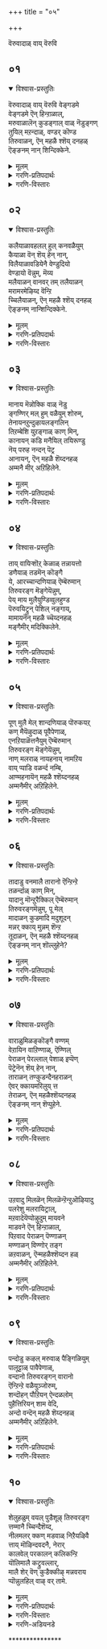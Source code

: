+++
title = "०५"

+++

वॆरुवादाळ् वाय् वॆरुवि

## ०१
<details open><summary>विश्वास-प्रस्तुतिः</summary>

वॆरुवादाळ् वाय् वॆरुवि वेङ्गडमे  
वेङ्गडमे ऎन् हिन्ऱाळाल्,  
मरुवाळालॆन् कुडङ्गाल् वाळ् नॆडुङ्गण्  
तुयिल् मऱन्दाळ्, वण्डर् कॊण्ड  
तिरुवाळन्, ऎन् महळै श्शॆय् दनहळ्  
ऎङ्ङनम् नान् शिन्दिक्केने.
</details>

<details><summary>मूलम्</summary>

वॆरुवादाळ् वाय् वॆरुवि वेङ्गडमे  
वेङ्गडमे ऎन् हिन्ऱाळाल्,  
मरुवाळालॆन् कुडङ्गाल् वाळ् नॆडुङ्गण्  
तुयिल् मऱन्दाळ्, वण्डर् कॊण्ड  
तिरुवाळन्, ऎन् महळै श्शॆय् दनहळ्  
ऎङ्ङनम् नान् शिन्दिक्केने.
</details>

<details><summary>गरणि-प्रतिपदार्थः</summary>

वॆरुवादाळ् = यावुदक्कू अञ्जिकॆ इल्लदवळु, वाय् वॆरुवि = बायि बॆदरि, वेङ्गडमे, वेङ्गडमे = वेङ्कटा, वेङ्कटा, ऎन् हिन्ऱाळ् आल् = ऎन्नुत्तिरुवळल्ला, अय्यो, ऎन् कुडङ्गाल् = नन्नमडिलन्नु, मरुवाळ् = आश्रयिसुवुदिल्ल, वाळ् = खड्गदन्तॆ, नॆडु कण् = उद्दनाद \(माटवाद\) कण्णुगळुळ्ळवळु, तुयिल् = निद्दॆयन्नु, मऱन्दाळ् = मरॆतळु, वण्डु = दुम्बिगळु, आर् = तुम्बिरुव, \(हागिरुव\) कॊण्डल् = मुगिलिनन्तॆयू, उरु आळन् = रूपवुळ्ळवनू, वानवर् तम् = नित्यसूरिगळ, उयिर् आळन् = प्राणस्वरूपनू \(प्राणगळिगॆ ऒडॆयनू\), \(प्राणगळ निर्वाहकनू\), ऒलि, तिरै, नीर् = भोर्गरॆयुव अलॆगळुळ्ळ नीरिन, पावम् = कडलु, कॊण्ड = पडॆद, तिरु आळन् = लक्ष्मीदेविय ऒडॆयनू, ऎन् = कॆलसगळन्नु \(कार्यगळन्नु\), नान् = नानु, ऎङ्ङनम् = याव रीति, शिन्दिक्केने = चिन्तिसबल्लॆ? \(चिन्तिसलु साध्यवे?\)
</details>

<details><summary>गरणि-विस्तारः</summary>

यावुदक्कू अञ्जिकॆ इल्लदवळागि बायि बॆदरि ’वॆङ्कटा, वॆङ्कटा’ ऎन्नुत्तिरुवळल्ला, अय्यो\! अवळु नन्न मडिलन्नु आश्रयिसुवुदिल्ल. कत्तियन्तॆ उद्दनाद \(माटवाद\) कण्णुगळुळ्ळवळु निद्दॆयन्नु मरॆतळु. दुम्बिगळ गुम्पिनन्तॆयू कार्मुगिलिनन्तॆयू रूपवुळ्ळवनू, नित्यसूरिगळ प्राणगळ निर्वाहकनू, भोर्गरॆयुव अलॆगळ कडलल्लि हुट्टिद लक्ष्मीदेविगॆ ऒडॆयनू नन्न मगळ विषयदल्लि माडिद कार्यगळन्नु नानु ऎष्टॆन्दु चिन्तिसलि? 

’भीरु’ \(अञ्जुव\) स्वभाव स्त्रीगॆ सहजवादद्दु. मानमर्यादॆगळ कट्टुपाडिनल्लिये अवळ जीवन. कट्टुपाडन्नु मीरि अवळु एनन्नू माडलु बयसुवुदिल्ल. हागॆ माडुवुदू इल्ल. तायिय मडिलल्ले अवळु बॆळॆयुवुदु. इदु सामान्य. तायिय आश्रयक्किन्तलू हितवादद्दु अवळिगॆ मत्तॊन्दिल्ल. तायिय आसरॆयल्लि अवळु चिन्तॆव्यथॆगळिल्लदॆ सुखवागि जीविसुवळु, निद्रिसुवळु. ऒन्दु वयस्सु बरुववरॆगॆ स्त्रीय नडतॆ हीगिरुत्तदॆ. ई ऎल्लॆयन्नु मीरिनडॆयुवुदु कण्डुबन्दरॆ, अवळ मनस्सु प्रबलवाद आकर्षणॆगॆ ऒळपट्टिदॆ ऎन्नबेकु. 

पाशुरदल्लि ’तायि’ तन्न मगळ विषयदल्लि, अवळ विचित्रवर्तनॆयन्नु कुरितु मरुगुत्ताळॆ- “नन्न मगळिगॆ नानागलि नन्न आश्रयवागलि बेडवागिदॆयल्ल. अवळ माटवाद कण्णुगळु निद्दॆयन्नु मरॆतु सॊरगिवॆयल्ल. ऎन्दिगू गट्टियागि जनरल्लि मातनाडदवळु ईग यार अञ्जिकॆयू, परिवॆयू इल्लदन्तॆ ’वॆङ्कटा, वॆङ्कटा’ ऎन्दु कूगि करॆयुत्तिद्दाळल्ल. ई अवळ हम्बलदिन्द अवळु भगवन्तनल्लि अनुरक्तळागिद्दाळो? इन्थ हॆण्णिगॆ सिक्कुववने आ स्वामि\! अवनो दुम्बिगळ राशियन्तॆ, दिव्यवाद कार्मुगिलिनन्तॆ, देहकान्तियुळ्ळवनु. देवतॆगळॆल्लर ऒडॆयनु. अमरर निर्वाहकनु. मेलागि, अवनु लक्ष्मीनाथनु. इन्थ महामहिमनु सामान्यळाद नन्न मगळन्नु हेगॆ आकर्षिसिद्दानो काणॆ. अवन आकर्षणॆय विधगळन्नु कुरितु नानु हेगॆ चिन्तिसलि? ननगॆ तिळियुवुदादरू हेगॆ? अवळ कूगॆल्लवू ’वॆङ्कटा वॆङ्कटा’ ऎन्तले अवन आकर्षणॆ अदॆष्टु गाढवाद्दागिरबेकु\! 

भक्तिभावदल्लि मुळुगि तेलुव चेतनन स्वभाववे हीगॆ. सामान्यरिगॆ अवनॊब्ब हुच्चने\! नडॆ, नुडि, रीति, नीतिगळॆल्लवू भिन्न. भगवन्तन साक्षात्कारवादागले अवनिगॆ नॆम्मदि, आनन्द, सुख, शान्ति.
</details>


## ०२
<details open><summary>विश्वास-प्रस्तुतिः</summary>

कलैयाळावहलल् हुल् कनवळैयुम्  
कैयाळा वॆन् शॆय् हेन् नान्,  
विलैयाळावडियेनै वेण्डुदियो  
वेण्डायो वॆन्नुम्, मॆय्य  
मलैयाळन् वानवर् तम् तलैयाळन्  
मरामरमेऴिय्द वॆन्ऱि  
च्चिलैयाळन्, ऎन् महळै श्शॆय् दनहळ्  
ऎङ्ङनम् नान्शिन्दिक्केने.
</details>

<details><summary>मूलम्</summary>

कलैयाळावहलल् हुल् कनवळैयुम्  
कैयाळा वॆन् शॆय् हेन् नान्,  
विलैयाळावडियेनै वेण्डुदियो  
वेण्डायो वॆन्नुम्, मॆय्य  
मलैयाळन् वानवर् तम् तलैयाळन्  
मरामरमेऴिय्द वॆन्ऱि  
च्चिलैयाळन्, ऎन् महळै श्शॆय् दनहळ्  
ऎङ्ङनम् नान्शिन्दिक्केने.
</details>

<details><summary>गरणि-प्रतिपदार्थः</summary>

कलै आळा = वस्त्रवन्नु धरिसलागुवुदिल्ल \(वस्त्र निल्लुवुदिल्ल\) अहल् अल् हुल् = \(अवळ\) विशालवाद नितम्बगळु, कनम् वळैयुम् = चिन्नद कडगवू, कै आळा = कैयल्लि निल्लुवुदिल्ल, ऎन् शॆय् हेन् नान् = नानु एनु माडलि, विलै आळ् आ = कूलियाळिन हागॆ \(बॆलॆवॆण्णिन हागॆ\), अडियेनै = दासियाद नन्नन्नु, वेण्डुदियो = बेकॆन्नुवॆयो, वेण्डायो = बेडवॆन्नुवॆयो, ऎन्नुम् = ऎन्नुत्ताळॆ, मॆय्य मलैयाळन् = तिरुमैय्य मलॆयल्लिरुववनू, वानवर् तम् = अमरर, तलै आळन् = ऒडॆयनू< मरामरम् एऴ् = एळु ताळॆमरगळन्नु, ऎय्द = तूतुमाडुवुदरल्लि, वॆन्ऱ = जयगळिसिद, शिलै आळन् = बिल्लुगारनू, ऎन् महळै = नन्न मगळन्नु कुरित, शॆय्दनहळ् = माळ्कॆगळु \(कार्यगळु\), नान् = नानु, ऎङ्ङनम् = हेगॆ, शिन्दिक्केने = चिन्तिसबल्लॆ? 
</details>

<details><summary>गरणि-विस्तारः</summary>

अवळ विशालवाद नितम्बगळु वस्त्रवन्नु \(धरिसलु\) सहिसुवुदिल्ल. कैगळल्लि चिन्नद कडगवू निल्लुवुदिल्ल. नानेनु माडलि? दासियाद नन्नन्नु कूलियाळिन हागॆ \(बॆलॆवॆण्ण हागॆ\) बेकॆन्नुवॆयो बेडवॆन्नुवॆयो? ऎन्नुत्ताळॆ. तिरुमॆय्य मलॆयल्लि नॆलसिरुववनू, अमरर ऒडॆयनू, एळु ताळॆय मरगळन्नु तूतुमाडुवुदरल्लि जयगळिसिद बिल्लुगारनू नन्न मगळन्नु कुरित माळ्कॆगळन्नु नानु हेगॆ एनॆन्दु चिन्तिसबल्लॆ? 

मगळ अवस्थॆयन्नु तायि गमनिसुत्ताळॆ. अवळिगॆ तुम्ब व्यथॆयागुत्तदॆ. पाप ’अवळेनु माडियाळु\! मगळ मैमेलॆ सीरॆये निल्लुवुदिल्ल. विरहतापदिन्द अवळुसीरॆयन्नु धरिसलु इष्टपडुवुदिल्लवो, अदॊन्दु रोगलक्षणवॆम्बन्तॆ चर्मक्कू बट्टॆगू हॊन्दिकॆयागदॆ, सीरॆयन्नु तॊरॆदु तानु बॆत्तलॆ इरबेकॆन्नुत्ताळो अथव विरहव्यथॆयिन्द अष्टु कृशळागि होगि, सीरॆ जारि बिद्दु होगुवुदो, हेगो? अलङ्कारप्रायवागियू, सौमङ्गल्यद कुरुहागियू इरुव कैय चिन्नद कडगगळन्तू ईग अवळ कैयल्लि निल्लुवुदे इल्ल. ऎन्दरॆ, अवळ कैगळु अष्टु बडवागिवॆ. हागॆये, अवळ मैया बडवागिरबेडवे? 

मगळु आगाग्गॆ आडुव मातुगळादरू हेळुवुदेनु? “स्वामी, निन्न पादसेवकळाद नन्नन्नु निन्न प्रियतमळन्नागि स्वीकरिसबेकॆन्दु नानु बेडुत्तिद्देनॆ. इदु निनगॆ ऒप्पिगॆयागदिद्दरॆ, नन्नन्नु निन्न जीतदाळन्नागि आदरू स्वीकरिसु. बॆलॆवॆण्णिन हागॆ आदरू स्वीकरिसु. अदू बेडवॆन्नुवॆया? ई मातुगळु भगवन्तनल्लि मगळ प्रेमवॆष्टु गाढवादद्दॆन्दु तोरिसुत्तवॆ. याव रीतियिन्दलादरू भगवन्तनु अवळन्नु स्वीकरिसिदरॆ, अवळिगॆ अवन दास्यक्कॆ अवकाशवुण्टागुवुदु. अदन्नू बेडवॆन्दरॆ हेगॆ? 

तायि हम्बलिसुत्ताळॆ, नन्न मगळु ऎष्टु कृशळागि बिट्टिद्दाळॆ. अवळ मनस्सिनल्लि ऎष्टु व्यथॆयिदॆयो? नानेनु माडलि? सत्यस्वरूपनाद बॆट्टदल्लि नॆलसिरुववनू \(तिरुमलेशनू\), अवरर ऒडॆयनू, साटियिल्लद बिल्लुगारनू आद भगवन्तनु अवळिगॆ एनु माट माडिबिट्टनो? अवुगळन्नु कुरितु नानु हेगॆ, एनॆन्दु, चिन्तिसि तिळियलि?
</details>


## ०३
<details open><summary>विश्वास-प्रस्तुतिः</summary>

मानाय मॆन्नोक्कि वाळ् नॆडु  
ङ्गण्णिर् मल् हुम् वळैयुम् शोरुम्,  
तेनायनऱुन्दुऴायलङ्गलिन्  
तिऱम्बेशि युऱङ्गाळ् काण् मिन्,  
कानायन् कडि मनैयिल् तयिरूण्डु  
नॆय् परुह नन्दन् पॆट्र  
आनायन्, ऎन् महळै शॆय्दनहळ्  
अम्मनै मीर् अऱिहिलेने.
</details>

<details><summary>मूलम्</summary>

मानाय मॆन्नोक्कि वाळ् नॆडु  
ङ्गण्णिर् मल् हुम् वळैयुम् शोरुम्,  
तेनायनऱुन्दुऴायलङ्गलिन्  
तिऱम्बेशि युऱङ्गाळ् काण् मिन्,  
कानायन् कडि मनैयिल् तयिरूण्डु  
नॆय् परुह नन्दन् पॆट्र  
आनायन्, ऎन् महळै शॆय्दनहळ्  
अम्मनै मीर् अऱिहिलेने.
</details>

<details><summary>गरणि-प्रतिपदार्थः</summary>

मान् आय = जिङ्कॆयन्थ, मॆल् नोक्कि = मनोहरवाद नोटवुळ्ळवळु, वाळ् = कत्तियन्तॆ, नॆडु = दीर्घवाद, कण् = \(अवळ\) कण्णुगळु, नीर् मल् हुम् = नीरन्नु सुरिसुवुवु, वळैयुम् = कैबळॆगळू, शोरुम् = जारिबीळुवुवु, तेन् आय = जेनुतुम्बिद, नऱु = परिमळदिन्द कूडिद, तुऴाय् = तुलसिय, अलङ्गलिन् = मालिकॆगळ, तिऱम् = विषयवागि, पेशि = मातनाडुत्ता, उऱङ्गाळ् = निद्रिसलारळु, काण् मिन् = काणिरि, कान् आयन् = काडिनल्लि अलॆयुव गोवळनू, कडिमनैयिल् = कठिणवाद मनॆगळल्लि, तयिर् उण्डु = मॊसरन्नु तिन्दु, नॆय् परुह = तुप्पवन्नु कुडियुवुदक्कागि, नन्दन् पॆट्र = नन्दगोपनुहडॆद, आन् आयन् = गण्डुमगनू, ऎन् महळै = नन्न मगळन्नु कुरितु, शॆय्दनहळ् = माळ्कॆगळु \(कार्यगळु\), अम्मनैमीर् = तायन्दिरे, अऱिहिलेने = अरितुकॊळ्ळलारॆनल्ल. 
</details>

<details><summary>गरणि-विस्तारः</summary>

तायन्दिरे, नन्न मगळु जिङ्कॆयन्थ मनोहरवाद नोटवुळ्ळवळु. कत्तिय हागॆ विशालवाद \(हॊळॆयुव\) अवळ कण्णुगळु नीरन्नु सुरिसुत्तिवॆ. कैबळॆगळु कैयिन्द कळचिबीळुत्तिवॆ. जेनु तुम्बिद परिमळद तुलसिय मालिकॆगळन्नु कुरितु मातनाडुत्त अवळु निद्रिसुवुदिल्ल नोडिदिरा\! काडिनल्लि अलॆदाडुव गोवळनू, कठिणवाद मनॆगळल्लि मॊसरन्नु तिन्दु, तुप्पवन्नु कुडियुवुदक्कागि नन्दगोपनु पडॆद गण्डु मगनू नन्न मगळन्नु कुरितु माडिद कॆलसगळु अरितुकॊळ्ळलारॆनल्ल\! 

तन्न मगळ विरहव्यथॆयन्नु कण्डु मरुगुव तायियु इतर तायन्दिर सङ्गड हलुबि हेळिकॊळ्ळुत्ताळॆ. तायन्दिरे, नन्नमगळु अनुपमलावण्यवति. जिङ्कॆय कण्णुगळन्तॆ अवळ कण्णुगळू विशालवागि, आकर्षकवागि, चपलतॆयिन्दलू अञ्जिकॆयिन्दलू कूडि हॊळॆयुत्तिरबेकल्लवे\! आ कण्णुगळल्लि नीरु तुम्बि, धारॆधारॆयागि सुरियुत्तिवॆ. कत्तिय अलुगिनन्तॆ चुरुकागि हॊळॆहॊळॆयबेकाद आ कण्णुगळु तम्म कान्तियन्नु कळॆदुकॊण्डिवॆयल्ल. देहवु बडवागिवॆ. मुङ्गै बळॆगळु कळचि बीळुत्तिवॆ. अवळ मनस्सॆल्ला परिमळदिन्द तुम्बिद तुलसिय हारगळल्लिलीनवागिवॆ. अवुगळन्नु कुरितु बगॆबगॆयागि वर्णिसुत्ता कालकळॆयुत्ताळॆ. अवळु निद्रॆयन्ने मरॆतु बिट्टिद्दाळॆ. कण्डिरा, नन्न मगळ मनोव्यथॆ ऎष्टु गाढवागिदॆ\! नन्दगोपन कुमारनागि, गोकुलद मनॆगळल्लि भद्रवागिअडगिसिट्टिद्द मॊसरन्नॆल्ला यावसमयदल्लो उण्डु, तुप्पवन्नु कुडिदु, एनू अरियदवन्तॆ काडिनल्लि दनकरुगळ हिन्दॆ अलॆदाडुव मायावियाद श्रीकृष्णनु अवळिगॆ याव माट माडिदनो नानु अरितुकॊळ्ळलारॆनल्ल\! अवळ ई स्थितियन्नु कण्डु मरुगुवन्तागिदॆयल्ल\!
</details>


## ०४
<details open><summary>विश्वास-प्रस्तुतिः</summary>

ताय् वायिऱ्शॊऱ् केळाळ् तन्नायत्तो  
डणैयाळ् तडमॆन् कॊङ्गै  
ये, आरच्चान्दणियाळ् ऎम्बॆरुमान्  
तिरुवरङ्ग मॆङ्गेयॆन्नुम्,  
पेय् माय मुलैयुण्डिव्वुलहुण्ड  
पॆरुवयिट्रुन् पेशिल् नङ्गाय्,  
मामायनॆन् महळै च्चॆय्दनहळ्  
मङ्गैमीर् मदिक्किलेने.
</details>

<details><summary>मूलम्</summary>

ताय् वायिऱ्शॊऱ् केळाळ् तन्नायत्तो  
डणैयाळ् तडमॆन् कॊङ्गै  
ये, आरच्चान्दणियाळ् ऎम्बॆरुमान्  
तिरुवरङ्ग मॆङ्गेयॆन्नुम्,  
पेय् माय मुलैयुण्डिव्वुलहुण्ड  
पॆरुवयिट्रुन् पेशिल् नङ्गाय्,  
मामायनॆन् महळै च्चॆय्दनहळ्  
मङ्गैमीर् मदिक्किलेने.
</details>

<details><summary>गरणि-प्रतिपदार्थः</summary>

ताय् वायिल् शॊल् = तायिय बायि मातन्नु, \(तायिय हितवचनवन्नु\), केळाळ् = केळुवुदिल्ल \(अवळु\), तन् आयत्तोडु = तन्न गॆळतियरॊडनॆ, अणैयाळ् = कूडिकॊळ्ळुवुदिल्ल, तड = दॊड्ड, मॆल् = मृदुवाद, कॊङ्गैये = मॊलॆगळिगॆ, आर = तुम्ब, शान्दु अणियाळ् = गन्धवन्नु, पूसुवुदिल्ल, ऎम्बॆरुमान् = नन्न स्वामिय, तिरु अरङ्गुम् = पवित्रवाद देवालयवु, ऎङ्गे = ऎल्लि, ऎन्नुम् = ऎन्नुत्ताळॆ, पेय् माय = मायावियाद राक्षसिय, मुलैउण्डु = मॊलॆयन्नुण्डु, इ उलहु उण्ड = ई ब्रह्माण्डवन्ने उण्डन्थ, पॆरु वयिट्रन् = दॊड्ड हॊट्टॆयवन, पेशिल् = विषयदल्लि, नङ्गाय् = साध्वियरे, मा मायन् = महामायनाद अवनु, ऎन् महळै = नन्न मगळन्नु कुरित, शॆय्दनहळ् माळ्कॆगळु, मङ्गैमीर् = तायन्दिरे, मदिक्किलेने = अरितुकॊळ्ळलारॆनल्ल\! 
</details>

<details><summary>गरणि-विस्तारः</summary>

\(अवळु\) तायिय हितवचनवन्नु केळुवुदिल्ल. तन्न गॆळतियरॊन्दिगॆ कूडिकॊळ्ळुवुदिल्ल. तन्न दॊड्ड मॆत्तनॆय मॊलॆगळिगॆ तुम्ब सुगन्धवन्नु लेपिसिकॊळ्ळुवुदिल्ल. नन्न स्वामिय पवित्र वासस्थळवॆल्लि ऎन्नुत्ताळॆ. मायामियाद राक्षसिय मॊऎल्यन्नुण्डु, ई ब्रह्माण्डवन्ने उण्ड दॊड्ड हॊट्टॆयवन विषयदल्लि, साध्वियरे, तायन्दिरे, महामायावियाद अवनु नन्न मगळन्नु कुरित माळ्कॆगळन्नु नानु अरियलारॆनल्ल\! 

साध्वियरू अनुभवस्थरू आद तायन्दिरल्लि तन्न मगळ विचित्र वर्तनॆयन्नु कुरितु तायि हेळिकॊळ्ळुत्ताळॆ. 

ननगॆ गॊत्तिरुव, नन्न अनुभवदल्लिरुव मातुगळन्नाडिदरॆ, हितवचनवन्नु हेळिदरॆ, नन्न मगळु अदन्नु लॆक्किसबेडवे? नानवळ तायियॆम्ब भावनॆयादरू बेडवे? अवळ सङ्कटवन्नरितु अदन्नु तीरिसुवन्थ मातन्नाडिदरॆ केळबेडवे? नन्नन्नु कडॆगणिसिदरू चिन्तॆयिल्ल. अवळ आप्तसखियरॊन्दिगादरू कलॆतुकॊळ्ळबेडवे? यारॊडनॆयू सेरदॆ, ऒण्टियागि हीगिद्दुकॊण्डु अवळु सङ्कटपडुत्तिरबेके? तन्न तापवन्नु कळॆदुकॊळ्ळुवुदक्कागि, तन्न अवयवगळ कोमलतॆयन्नु उळिसिकॊळ्ळुवुदक्कागि, तन्न मनस्सिगॆ तम्पन्नु तन्दुकॊळ्ळुवुदक्कागि, नाल्वर नडुवॆ साध्वियन्तॆ हितवाद वातावरणवन्नु कल्पिसुवुदक्कागि अवळु तन्न स्तनगळिगॆ ऒळ्ळॆय चन्दनवन्नु पूसिकॊळ्ळबेडावे? अवळ गमनवॆल्ल ऒन्दे ऒन्दु विषयदल्लिये ऎन्दरॆ, ’तन्न स्वामियु’ वासिसुव पवित्रक्षेत्रवन्नु कण्डुकॊळ्ळुवुदरल्लिये, मग्नवागिदॆ. तायन्दिरे, नानेनु माडलि? अवनादरो मायामियाद राक्षसिय विषद मॊलॆयन्नुण्डवनु. ब्रह्माण्डवन्ने उण्डु तन्न दॊड्ड हॊट्टॆयल्लि अडगिसिट्टुकॊण्डवनु. आ महामायावि नन्न मगळिगॆ ऎन्थ माटमाडिद्दानो, नानु अरितुकॊळ्ळलारॆनल्ल\! 

’तायिय बायिमातु’ – ऎन्दरॆ, युवतिगॆ, आत्मीयळिगॆ, प्रेमिगॆ, प्रापञ्चिक रीतियल्लि हेळबहुदाद हितवचन.

आप्तसखियरु कलॆतु परस्पर तम्मतम्म रहस्यगळन्नु विनिमयमाडिकॊळ्ळुवरु. सङ्कटगळन्नु बगॆहरिसिकॊळ्ळुवरु. सलहॆ पड्युवरु. ऒत्तासॆकॊडुवरु. हर्षदिन्द बाळलु अनुकूलमाडिकॊळ्ळुवरु. इवरू प्रापञ्चिकरे, आदरू, तन्दॆ, तायि बन्धुबळगक्किन्तलू इवरु हॆच्चु आप्तरु.

’विरहि’गळु ऒण्टियागिरबयसुवरु. अवरिगॆ यार मातू हितवॆनिसदु. तम्म देहद विषयदल्लू अलङ्कारद विषयदल्लू गमनिसरु. तम्म प्रियतमनॊन्दिगॆ बॆरॆतु इरबेकॆम्बुदॊन्दे अवर योचनॆ. अदरल्लिये अवरु तपिसुत्तिरुवुदु. 

तायि यशोदॆयन्तॆ मायावियागि वेषवन्नु मरॆसिकॊण्डु बन्द राक्षसियाद पूतनिय विषद मॊलॆयन्नुण्डुदर परिणामवागि अवळ प्राणगळन्ने हीरिद्दु श्रीकृष्णावतारियाद भगवन्तन मायावितन. अदु अवन दुष्टनिग्रहकार्य. 

प्रळयकालदल्लि इडिय ब्रह्माण्डवन्नुण्डु, अदन्नु बीजरूपदल्लि तन्न ’दॊड्ड हॊट्टॆयल्लि’ अडगिसिट्टुकॊण्डद्दु भगवन्तन मायावितन. अवन जगद्रक्षण कार्य अदु. 

भक्तरन्नु अनुग्रहिसुव कारणदिन्द भगवन्तनु अवरिगॆ तन्नन्नु कुरित हुच्चन्ने हुट्टिसुत्तानॆ. अदे अवन अद्भुत ’माट’, अवन महामायवितन.
</details>


## ०५
<details open><summary>विश्वास-प्रस्तुतिः</summary>

पूण् मुलै मेल् शान्दणियाळ् पॊरुकयऱ्  
कण् मैयॆऴुदाळ् पूवैपेणाळ्,  
एनऱियाळॆत्तनैयुम् ऎम्बॆरुमान्  
तिरुवरङ्ग मॆङ्गेयॆन्नुम्,  
नाण् मलराळ् नायहनाय् नामऱिय  
वाय् प्पाडि वळर्न्द नम्बि,  
आण्महनायॆन् महळै श्शॆय्दनहळ्  
अम्मनैमीर् अऱिहिलेने.
</details>

<details><summary>मूलम्</summary>

पूण् मुलै मेल् शान्दणियाळ् पॊरुकयऱ्  
कण् मैयॆऴुदाळ् पूवैपेणाळ्,  
एनऱियाळॆत्तनैयुम् ऎम्बॆरुमान्  
तिरुवरङ्ग मॆङ्गेयॆन्नुम्,  
नाण् मलराळ् नायहनाय् नामऱिय  
वाय् प्पाडि वळर्न्द नम्बि,  
आण्महनायॆन् महळै श्शॆय्दनहळ्  
अम्मनैमीर् अऱिहिलेने.
</details>

<details><summary>गरणि-प्रतिपदार्थः</summary>

पूण् = \(आभरणगळिन्द\) अलङ्कृतवाद, मुलै मेल् = मॊलॆय मेलॆ, शान्दु अणियाळ् = चन्दनवन्नु लेपिसुवुदिल्ल, पॊरु = स्पर्धिसुव, कयल् = कयल् मीनुगळन्नु होलुव, कण्= कण्णुगळिगॆ, मै = काडिगॆयन्नु, ऎळुदाळ् = तिद्दुवुदिल्ल, \(तिद्दळू\), पूवै = हूवन्नु, पेणाळ् = धरिसळु \(मुडियळू\), ऎत्तनैयुम् = यावुदन्नू \(ऎष्टन्नू\), एण् = मनदल्लि, अऱियाळ् = योचिसि तिळियलारळु, ऎम्बॆरुमान् = नम्म स्वामिय, तिरु अरङ्गम् = पवित्रस्थळवु, ऎङ्गे ऎन्नुम् = ऎल्लि ऎन्नुत्ताळॆ, नाळ् = आगले अरळिद, मलराळ् = हूविनवळाद \(हूविनल्लि जनिसिदवळ – श्रीदेविय\), नायहन् आय् = नायकनागियू, नाम् अऱिय = ऎल्लरिगू तिळियुव हागॆ, आय् प्पाडि = नन्दगोकुलदल्लि, वळर्न्द = बॆळॆद, नम्बि = परिपूर्णनु, आण् महन् आय् = गण्डु मगनागि, ऎन् महळै = नन्न मगळन्नु कुरित, शॆय्दन हळ् = कार्यगळु, अम्मनैमीर् = तायन्दिरे, अऱिहिलेने = अरियलारॆनल्ल\! 
</details>

<details><summary>गरणि-विस्तारः</summary>

अवळु आभरणगळिन्द अलङ्कृतवाद मॊलॆगळ मेलॆ चन्दनवन्नु लेपिसळु. परस्पर स्पर्दिसुव कयल् मीनुगळन्नु होलुव अवळ कण्णुगळिगॆ काडिगॆयन्नु तिद्दळु. हूवन्नु मुडियळु. यावुदन्नू मनदल्लि योचिसलु अरियळु. नम्म स्वमिय पवित्रवास स्थळवॆल्लि ऎन्नुत्ताळॆ. आगले अरळिरुव हूविनल्लि जनिसिदवळ नायकनागियू सह नावॆल्लरू अरियुवन्तॆ नन्दगोकुलदल्लि बॆळॆद परिपूर्णनु गण्डुमगनागि नन्न मगळन्नु कुरितु माडिद कार्यगळु, तायन्दिरे, अरियलारॆनल्ल\! 

तन्न मगळ विचित्र वर्तनॆयन्नु कुरितु तायि इतर तायन्दिरल्लि हेळिकॊळ्ळुत्ताळॆ. 

तायन्दिरे, याव रीतियल्लू अवळु स्त्रीसामान्यळन्तॆ नडॆदुकॊळ्ळुत्तिल्ल. याव रीतियल्लू तन्नन्नु तानु अलङ्करिसिकॊळ्ळुवुदिल्ल. आभरणगळिन्द अलङ्कृतवाद तन्न मॊलॆगळिगॆ चन्दनवन्नु पूसुवुदिल्ल. दॊड्ड मीनुगळन्तॆ चपलतॆयिन्द कूडिद अवळ सुन्दरवाद कण्णुगळिगॆ काडिगॆ तिद्दुवुदिल्ल. तलॆगॆ हूमुडियुवुदिल्ल. ’नन्न स्वामि इरुव पवित्रस्थळवावुदु? ऎन्दु केळुत्ताळॆ. आ स्वामियादरो आगले अरळिद कमलद हूविनल्लि जनिसिद श्रीदेविगॆ गण्डनादवनु. सकलैश्वर्य सम्पन्ननु. आदरू सह, लोकद जन अरियुवन्तॆ नन्दगोकुलदल्लि गण्डुमगनागि बॆळॆद आ परिपूर्णनु नन्न मगळन्नु कुरितु याव मॊडिमाडिदनो\! अदन्नु नानु अरियलारॆनल्ल\! 

विरहिगॆ अलङ्कारगळु बेड. तन्नन्नु शृङ्गरिसिकॊळ्ळुव इच्छॆ स्वल्पवू इल्ल. तन्न योचनॆयॆल्ल तन्न नल्लनन्नु सेरुवुदरल्ले. अवनन्नु कूडिकॊळ्ळुवुदु हेगॆ ऎम्बुदे हवणिकॆ. भगवन्तनन्नु कूडुव महदाशॆयिन्द तपिसुव विरहिगन्तू, प्रापञ्चिकवाद याव सुखवू बेड, याव भोगवू बेड. 

भगवन्तनादरो सकलगुण परिपूर्णनु. सकलैश्वर्यवन्नू नीडुव श्रीदेविय पति. आदरॆ, लोकविडम्बनॆगागि, लौकिकरन्नु तन्न कडॆगॆ आकर्षिसुवुदक्कागि, अवरन्नु अनुग्रहिसुवुदक्कागि, नन्दगोकुलदल्लि गण्डु मगनागि बॆळॆद अद्भुतकारियल्लवे अवनु\! अवन मायावितनक्कॆ ऒळपडबेकॆम्बुदे आन्तरिक भक्तन आशॆ. अदक्कागिये भक्तन कॊरगु.
</details>


## ०६
<details open><summary>विश्वास-प्रस्तुतिः</summary>

तादाडु वनमालै तारानो ऎन्ऱिन्ऱे  
तळर्न्दाळ् काण् मिन्,  
यादानु मॊन्ऱुरैक्किल् ऎम्बॆरुमान्  
तिरुवरङ्गमॆन्नुम्, पू मेल्  
मादाळन् कुडमादि मदुशूदन्  
मन्नर् क्काय् मुन्नम् शॆन्ऱ  
तूदाळन्, ऎन् महळै श्शॆय्दनहळ्  
ऎङ्ङनम् नान् शॊल्लुहेने?
</details>

<details><summary>मूलम्</summary>

तादाडु वनमालै तारानो ऎन्ऱिन्ऱे  
तळर्न्दाळ् काण् मिन्,  
यादानु मॊन्ऱुरैक्किल् ऎम्बॆरुमान्  
तिरुवरङ्गमॆन्नुम्, पू मेल्  
मादाळन् कुडमादि मदुशूदन्  
मन्नर् क्काय् मुन्नम् शॆन्ऱ  
तूदाळन्, ऎन् महळै श्शॆय्दनहळ्  
ऎङ्ङनम् नान् शॊल्लुहेने?
</details>

<details><summary>गरणि-प्रतिपदार्थः</summary>

तादु आडु = परागगळु तुम्बिरुव, वनमालै = वनमालॆयन्नु, तारानो = तरुवुदिल्लवो, ऎन्ऱु ऎन्ऱु = ऎन्दु हलवारु सल हेळिकॊळ्ळुत्ता, तळर्न्दाळ् = सोतु होदळु, काण् मिन् = काणिरि, यादानुम् = एनादरू, ऒन्ऱु= ऒन्दन्नु, उरैक्किल् = हेळिदरॆ, ऎम्बॆरुमान् = नन्न स्वामिय, तिरु अरङ्गम् = पवित्रवास स्थळ, ऎन्नुम् = ऎन्नुत्ताळॆ, पू मेल् मादु = हूविन मेलण तायिय, आळन् = ऒडॆयनू, कुडम् आदि = कॊडद कुणितवन्नाडुववनू, मदुशूदन् = मधुसूदननू, मनर् क्कू \+ राजरिगॆ, आय् = ऒदगलु, मुन्नम् = हिन्दॆ ऒन्दु सल, शॆन्ऱ = नडॆद, तूदु आळन् = दौत्यवन्नु नडॆसिदवनू \(राजदूतनू\), ऎन्महळै = नन्न मगळन्नु कुरितु, शॆय्दनहळ् = माटगळन्नु ऎङ्ङनम् = एनॆन्दु, नान् = नानु, शॊल्लुहेने = हेळबल्लॆनु? 
</details>

<details><summary>गरणि-विस्तारः</summary>

परागगळु तुम्बिरुव वनमालॆयन्नु \(ननगॆ\) तरलारनो ऎन्दु हलवारु सल हेळिकॊळ्ळुत्ता सोतुहोदळु काणिरि. एनादरॊन्दन्नु हेळिदरॆ नन्न स्वामिय पवित्रवाद स्थळ ऎन्नुत्ताळॆ. हूमेलण तायिय ऒडॆयनू, कॊडद कुणितवन्नाडुववनू, मधुसूदननू, हिन्दॆ राजरिगॆ ऒदगलु होगि राजदौत्यवन्नु नडॆसिदवनू नन्न मगळन्नु कुरितु माडिद माटगळन्नु एनॆन्दु नानु हेळबल्लॆ? 

तायि हेळुत्ताळॆ- तायन्दिरे, ’नन्न स्वामि ननगॆ वनमालॆयन्नु तारनो’ ऎन्दु नन्न मगळु मेलिन्द मेलॆ हेळिकॊळ्ळुत्ता बसवळिदिद्दाळॆ. अवळु एनादरॊन्दु मातन्नाडलु ऎत्तिकॊण्डरॆ साकु ’नन्न स्वामिय पवित्रवाद स्थळवॆल्लि? ऎन्नुत्ताळॆ. अवळिगिरुव महदाशॆयन्नु कण्डिरा? भगवन्तनु धरिसिरुव परिमळ तुम्बिद वनमालॆयन्नु स्वामिये तन्दु तन्नकॊरळिगॆ हाकुवनॆन्दू, तन्नन्नु वरिसि कैहिडियुवनॆन्दू महदाशॆ. अल्लदॆ, स्वामिये अवळन्नु अवनु वासिसुव दिव्यस्थलक्कॆ करॆदॊय्युवनॆन्दू महदाशॆ. अवळ ’प्रियतम’नॆनिसुव स्वामिय चिन्तनॆयल्लिये अवळु बसवळिदु होगिद्दाळॆ. अवनेनु सामान्यने? साक्षात् लक्ष्मीनाथने अवनु. श्रीकृष्णनागि अवतरिसि, कॊडद कुणितवाडिद चतुरनु. मधुवॆम्ब राक्षसनन्नु कॊन्द समर्थनु. पाण्डवर पक्षपातियागि, अवरिगॆ न्यायवन्नु दॊरकिसिकॊडुवुदक्कागि, अवर दायादिगळाद कौरवरल्लि राजदौत्यवन्नु नडॆसिदवनु. अवनु नन्न मगळिगॆ माडिद माटवन्नु कुरितु एनॆन्दु हेगॆन्दु हेळलि? 

’भगवन्तन हुच्चु’ हिडिदवरु प्रापञ्चिकरिगॆ निजवागियू हुच्चरे\! अवर नडॆनुडिगळे बेरॆ\!
</details>


## ०७
<details open><summary>विश्वास-प्रस्तुतिः</summary>

वाराळुमिळङ्कॊङ्गै वण्णम्  
वेऱायिन वाऱिण्णाळ्, ऎण्णिल्  
पेराळन् पेरल्लाल् पेशाळ् इप्पॆण्  
पॆट्रेनॆन् शॆय् हेन् नान्,  
ताराळन् तण्कुडन्दैनहराळन्  
ऐवर् क्कायमरिलुय् त्त  
तेराळन्, ऎन् महळैश्शॆय्दनहळ्  
ऎङ्ङनम् नान् शॆप्पुहेने.
</details>

<details><summary>मूलम्</summary>

वाराळुमिळङ्कॊङ्गै वण्णम्  
वेऱायिन वाऱिण्णाळ्, ऎण्णिल्  
पेराळन् पेरल्लाल् पेशाळ् इप्पॆण्  
पॆट्रेनॆन् शॆय् हेन् नान्,  
ताराळन् तण्कुडन्दैनहराळन्  
ऐवर् क्कायमरिलुय् त्त  
तेराळन्, ऎन् महळैश्शॆय्दनहळ्  
ऎङ्ङनम् नान् शॆप्पुहेने.
</details>

<details><summary>गरणि-प्रतिपदार्थः</summary>

वार् आळुम् = कुप्पसद बिगितक्कॆ ऒळपट्टिरुव, इळकॊङ्गै = \(तन्न\) ऎळॆय मॊलॆगळ, वण्णम् = बण्णवे, वेऱु आयिन आऱु = बेरॆ आगिरुवुदॆन्दु, ऎण्णाळ् = भाविसळु, ऎण्णिल् = योचनॆ \(चिन्तनॆ\)यल्लि, पेराळन् पेर् = सर्वेश्वरन हॆसरन्नु, अल्लाल् = अल्लदॆ, पेशाळ् = \(बेरेनन्नू\) हेळळु, इ-पॆण् = ई हॆण्णन्नु, पॆट्रेन् = हडॆदॆनल्ल, ऎन् शॆय् हेन् नान् = नानेनु माडलि, तार् आळन् = श्रेष्ठवाद हारगळन्नु धरिसिदवनू, तण् कुडन्दैनहर् आळन् = तम्पाद कुम्भकोण नगरदल्लि नॆलसिरुववनू, ऐवर् क्कु आय = पञ्चपाण्डवरिगोस्कर, अमरिल् = युद्धदल्लि, उय् त्त = नडॆसुव, तेर् आळन् = रथवन्नुळ्ळवनू, ऎन् महळै = नन्न मगळन्नु, कुरित, शॆय्दनहळ् = माळ्कॆगळन्नु, ऎङ्ङनम् = एनॆन्दु \(हेगॆन्दु\), नान् = नानु, शॆप्पुहेने = हेळलि? 
</details>

<details><summary>गरणि-विस्तारः</summary>

कुप्पसद बिगितक्कॆ ऒळपट्टिरुव \(तन्न\) ऎळॆय मॊलॆगळ बण्णवे बेरॆयागिरुवुदॆन्दु ऎणिसळु. चिन्तनॆयल्लि सर्वेश्वरन हॆसरन्नु अल्लदॆ बेरेनन्नू हेळळु. इन्थ हॆण्णन्नु पडॆदॆनल्ल\! नानेनु माडलि\! श्रेष्ठवाद हारगळन्नु धरिसिदवनू, तम्पाद कुम्भकोणनगरदल्लि नॆलसिरुववनू, पञ्चपाण्डवरिगोस्करवागि युद्धदल्लि रथवन्नु नडॆसिदवनू नन्न मगळन्नु कुरित माळ्कॆगळन्नु एनॆन्दु \(हेगॆन्दु\) नानु हेळेनु? 

इतर तायन्दिरल्लि ई तायि \(पाशुरद तायि\) तन्न पेचन्नु हेळिकॊळ्ळुत्ताळॆ. बॆळकु, बिसिलु, गाळि, मळॆ, चळि मुन्ताद प्रकृतिय परिणामक्कॆ तॆरॆदिरुव देहद भागगळिगिन्तलू, अदक्कॆ मुच्चिरुव, अदु ताकदन्तॆ बिगिसिरुव भागगळु बण्णदल्लि बेरॆयागिरुवुदू इतर भागगळिन्द हॆच्चु बिळुपागिरुवुदू स्वाभाविक. आदरॆ, नन्न ई पॆद्दु मगळिगॆ कुप्पस बिगिसिरुव भागक्कू इतर भागगळिगू भेदवे कण्डु बरुवुदिल्ल. अवळ चिन्तनॆयॆल्ल तन्न प्रियतमनाद भगवन्तनदे. अवन दिव्यनामगळन्नु मात्रवे अवळु उच्चरिसुत्तिरुवुदु. बेरेनन्नू अवळु हेळळु. इन्थ मगळन्नु पडॆदनल्ल\! नानेनु माडलि\! अवळिगॆ बुद्धिकॆट्टिदॆयो हेगो\! भगवन्तनादरो ऎन्दॆन्दिगू बाडदॆ अनर्घपरिमळदिन्द तुम्बिरुव अत्युत्तमवाद हारवन्नु धरिसिरुववनु. कुम्भकोण मॊदलाद पवित्रक्षेत्रगळल्लि मधुरवाद अर्चामूर्तियागि नॆलसिरुववनू अवने. हिन्दॆ, पाण्डवरिगॆ आद अन्यायवन्नु तॊडॆदुहाकुवुदक्कागि, महाभारतयुद्धदल्लि अप्रतिम बिल्लुगारनाद पार्थनिगॆ सारथियागि, रथवन्नोडिसि, अवरिग जयगळिसिकॊट्टवनू अवने. आ विस्मयकारि नन्न मगळिगॆ याव माटमाडिदनो\! अदन्नु नानु एनॆन्दु, हेगॆन्दु, वर्णिसलि?
</details>


## ०८
<details open><summary>विश्वास-प्रस्तुतिः</summary>

उऱवादु मिलळॆन् मिलळॆन्ऱॆन्ऱुऒऴियादु  
पलरेशु मलरायिट्राल्,  
मऱवादेयॆप्पोऴुदुम् मायवने  
माडवने ऎन् हिन्ऱाळाल्,   
पिऱवाद पेराळन् पॆण्णाळन्  
मण्णाळन् विण्णोर् तङ्ग  
ळऱवाळन्, ऎन्महळैश्शॆय्दन हळ्  
अम्मनैमीर् अऱिहिलेने.
</details>

<details><summary>मूलम्</summary>

उऱवादु मिलळॆन् मिलळॆन्ऱॆन्ऱुऒऴियादु  
पलरेशु मलरायिट्राल्,  
मऱवादेयॆप्पोऴुदुम् मायवने  
माडवने ऎन् हिन्ऱाळाल्,   
पिऱवाद पेराळन् पॆण्णाळन्  
मण्णाळन् विण्णोर् तङ्ग  
ळऱवाळन्, ऎन्महळैश्शॆय्दन हळ्  
अम्मनैमीर् अऱिहिलेने.
</details>

<details><summary>गरणि-प्रतिपदार्थः</summary>

उऱवु आदुम् = बन्धुत्ववन्नु शुद्धाङ्गवागि, इलळ् = इल्लदवळागिद्दाळॆ, ऎन्ऱु ऎन्ऱु = ऎन्दु हेळुत्ता, ऒऴियादु = ऎडॆबिडदॆ, पलर् = अनेकर, एशुम् = परिहास्यद, अलर् = व्यर्थभाषणवागि, आयिट्रु = आगिबिट्टितु \(आगिबिट्टळु\), आल् = अय्यो, मऱवादे = मरॆयदन्तॆ, ऎप्पॊऴुदुम् = ऎल्ल कालगळल्लू, मायवने मादवने = मायाविये \(मायने\), माधवने, ऎन् हिन्ऱाळ् आल् = ऎन्नुत्तिरुत्ताळॆ, अय्यो, पिऱवाद = हुट्टिल्लद, पेराळन् = सर्वेश्वानू, पॆण्णाळन् = हॆण्णिन ऒडॆयनू, मण्णाळन् = भूदेविय ऒडॆयनू, विण्णोर् तङ्गळ् = अमरर \(नित्यसूरिगळ\), अऱवाळन् = धर्मक्कॆ ऒडॆयनू, ऎन् महळै = नन्न मगळन्नु \(कुरितु\), शॆय्दनहळ् = माळ्कॆगळन्नु कुरितु, अम्मनैमीर् = तायन्दिरे, अऱिहिलेने = अरितुकॊळ्ळलारॆनल्ल. 
</details>

<details><summary>गरणि-विस्तारः</summary>

\(इवळु\) बन्धुत्ववे शुद्धाङ्गवागि इल्लवॆन्दु मेलिन्द मेलॆ हेळुत्ता अनेकर परिहास्यद व्यर्थभाषणगळिगॆ अवकाशकॊट्टळल्ल, अय्यो, स्वल्पवू मरॆयदन्तॆ ऎल्ला कालगळल्लियू ’मायने, माधवने’ ऎन्नुत्तिरुत्ताळल्ल. अय्यो, हुट्टिल्लद सर्वेश्वरनू, हॆण्णिन ऒडॆयनू, भूदेविय ऒडॆयनू, भूदेविय ऒडॆयनू, अमरर \(नित्यसूरिगळ\) धर्मनीतिगळिगॆ निर्वाहकनू नन्न मगळन्नु कुरितु माडिद माळ्कॆगळन्नु, तायन्दिरे, नानु अरितुकॊळ्ळलारॆनल्ल\!

इतर तायन्दिरल्लि ई तायि \(पाशुरद तायि\) तन्न मगळन्नु कुरितु तन्न पेचन्नु हेळिकॊळ्ळुत्ताळॆ- 

“नानु याव सम्बन्धवन्नू पडॆदिल्ल” ऎन्दु इवळु \(नन्न मगळु\) मेलिन्द मेलॆ हेळुत्ता ऎल्लर परिहास्यक्कू आडाबारद मातिगू ऒळगादळल्ल\! “मायवने, माधवने’ ऎन्दु तन्न प्रियतमनन्नु चाचुतप्पदॆ, स्वल्पवू मरॆयदॆ, यावागलू कूगि करॆयुत्ताळॆ. अय्यो, नानेनु माडलि\! अवळ प्रियतमनादरो हुट्टिल्लदवनु. श्रीदेविभूदेविगळ गण्डनु. परमपदवासिगळ धर्मनीतिगळ निर्वाहकनु. अवनु बन्दु नन्न मगळिगॆ याव मोडियन्नु माडिदनो? ननगॆ तिळियुवुदादरू हेगॆ? 

“उऱवु” ऎम्बुदक्कॆ “बन्धुत्व, सम्बन्ध, स्नेह, आशॆ, आसक्ति, मॊदलु” – ऎन्दु मुन्तागि अर्थ बरुत्तदॆ. इवुगळल्लि ऒन्दॊन्दन्नू जोडिसि स्वारस्यवागि विवरणॆ नीडबहुदु ऎन्निसुत्तदॆ. ऒन्दॊन्दू समञ्जसवागि ऒप्पुत्तदॆ. 

भगवन्तन अनन्यप्रेमियादवनु ई प्रापञ्चिकद ऎल्ल बगॆय सम्बन्धवन्नू, ऎल्ल आसक्तियन्नू कळॆदुकॊळ्ळबेकु. जगत्तिन निन्दॆ नाचिकॆगळिन्द दूरवागबेकु. अवुगळिगॆ किविगॊडबारदु. भगवन्तन नामस्मरणॆयन्नु ऎडॆबिडदॆ माडबेकु. आगले अवन भक्ति हॆच्चुवुदु. 

इल्लि भगवन्तन सुन्दरवाद वर्णनॆयिदॆ. भगवन्तनु हुट्टिल्लदवनु. सर्वेश्वरनु. परमपुरुषनु. परमधार्मिकनु. सर्वविधदल्लू अमरर निर्वाहकनु. 

भगवन्तनॊब्बने “पुरुष”नु. भक्तरॆल्लरू अवन प्रेमिगळु, प्रेयसिगळु. भगवन्तनु अवर ’प्रियतम’नु – ई कारणदिन्दले अवनन्नु “पॆण्णाळन्” – ऎन्नुवुदु. ई जगत्तिन जीवकोटियन्नॆल्ल निर्वहिसतक्कवनाद्दरिन्द अवनन्नु ’मण्णाळन्’ – ऎन्नुवुदु. परमपदवासिगळिगॆ धर्मनीतिगळन्नु नियमिसि, निर्वहिसतक्कवनाद्दरिन्द, अवनन्नु “विण्णोर् तङ्गळऱवाळन्” – ऎन्नुवुदु. ई मूरु प्रयोगगळिगॆ हीगू अर्थमाडिद्दारॆ.
</details>


## ०९
<details open><summary>विश्वास-प्रस्तुतिः</summary>

पन्दोडु कऴल् मरुवाळ् पैङ्गिळियुम्  
पालूट्टाळ् पावैपेणाळ्,  
वन्दानो तिरुवरङ्गन् वारानो  
ऎन्ऱिन्ऱे वळैयुञ्जोरुम्,  
शन्दॊहन् पौऱियन् ऐन्दळलोम्  
पुहैत्तिरियन् शाम वेदि,  
अन्दो वन्दॆन् महळै शॆय्दनहळ्  
अम्मनैमीर् अऱिहिलेने.
</details>

<details><summary>मूलम्</summary>

पन्दोडु कऴल् मरुवाळ् पैङ्गिळियुम्  
पालूट्टाळ् पावैपेणाळ्,  
वन्दानो तिरुवरङ्गन् वारानो  
ऎन्ऱिन्ऱे वळैयुञ्जोरुम्,  
शन्दॊहन् पौऱियन् ऐन्दळलोम्  
पुहैत्तिरियन् शाम वेदि,  
अन्दो वन्दॆन् महळै शॆय्दनहळ्  
अम्मनैमीर् अऱिहिलेने.
</details>

<details><summary>गरणि-प्रतिपदार्थः</summary>

पन्दोडु = चण्डिनॊडनॆयू \(चण्डन्नू\), कऴल् = गज्जुगगळन्नू, मरुवाळ् = मुट्टुवुदिल्ल, पैकिळियुम्= हसुरुगिणिगॆ, पाल् उट्टाळ् = हालन्नु, ऊडिसुवुदिल्ल. पावै = आटद गॊम्बॆगळन्नु, पेणाळ् = आशिसुवुदिल्ल, वन्दानो =बन्दनो, तिरु अरङ्गन् = श्रीरङ्गनाथनु, वारानो = बरनो, ऎन्ऱिन्ऱे = ऎन्दु हेळुत्तले, वळैयुम् = कैबळॆगळु, शोरुम् = जारिबीळुवुवु, शन्दॊहन् छान्दोग्यदल्लि विवरिसल्पट्टवनु, पौऴियन् = पौऴि ब्राह्मणदल्लि हेळल्पट्टवनू, ऐन्दु अळल् ओम्बु = ऐदु अग्निगळन्नु मूलक पूजिसल्पडुववनू, तैत्तिरियन् = तैत्तिरीयदल्लि वर्णिसल्पडुववनू, शामवेदि = सामवेददल्लि वर्णितनादवनु, अन्दो = अय्यो, वन्दु = बन्दु, ऎन् महळै = नन्न मगळन्नु कुरितु, शॆय्दनहळ् = माडिद कॆलसगळन्नु, अम्मनैमीर् = तायन्दिरे, अऱिहिलेने = अरियलारॆनल्ल. 
</details>

<details><summary>गरणि-विस्तारः</summary>

\(अवळु\) चॆण्डन्नू गज्जुगवन्नू मुट्टुवुदिल्ल. हसुरुगिणिगॆ हालन्नूडिसुवुदिल्ल. आटद गॊम्बॆगळन्नु आशिसुवुदिल्ल. श्रीरङ्गनाथनु बरुवनो बारनो ऎन्दु हेळुत्ता हेळुत्ता \(अवळ\) कैबळॆगळु जारिबीळुत्तिवॆ. छान्दोग्यदल्लि, पौऴिब्राह्मणदल्लि, हेळल्पडुववनू, पञ्चाग्निगळ मूलक पूजिसल्पडुववनू, तैत्तिरीयदल्लि सामवेददल्लि वर्णिसल्पडुववनू बन्दु, अय्यो, नन्न मगळन्नु कुरितु माडिद माटगळन्नु, तायन्दिरे नानु अरितुकॊळ्ळलारॆनल्ल\! 

पाशुरद तायि तन्न गॆळतियराद इतर तायन्दिरल्लि हेळिकॊळ्ळुत्ताळॆ. सामान्यवागि हॆण्णुमक्कळु कॆलवु आटपाटगळल्लि बहळ आसक्तरागिरुत्तारॆ. उत्साहदिन्द अवुगळल्लि तॊडगुत्तारॆ. नन्न मगळिगॆ चॆण्डिन आटवे बेडवागिदॆ. गज्जुग कवडॆगळल्लि आटवू बेडवागिदॆ. अवळिगॆ तुम्ब इष्टवाद अवळ आटद गॊम्बॆयू अवळिगॆ ईग बेडवागिदॆ. अवळु साकिरुव मुद्दुगिणिगॆ हालन्नू ऊडिसुवुदिल्ल. ऎडॆबिडदॆ तन्न प्रियतमन आगमनवन्ने ऎदुरुनोडुत्तिरुवळु. “नन्न श्रीरङ्गनाथनु बन्दनो, बरुवनो, बारनो?” ऎन्दु कातरदिन्द कूगि हेळुत्तिरुत्ताळॆ. हीगॆ, मनोव्यथॆगॆ पक्कागि अवळु कृशळागिद्दाळॆ. बळॆगळु अवळ कैयिन्द जारिबीळुत्तिवॆ – कण्डिरा\! ऎल्ला वेदोपनिषत्तुगळिन्दलू प्रतिपाद्यनाद भगवन्तनु बन्दु अवळिगॆ याव माटमाडिदनो? अवन माटवन्नु नानु अरितुकॊळ्ळलारॆनल्ल\!
</details>


## १०
<details open><summary>विश्वास-प्रस्तुतिः</summary>

शेलुहळुम् वयल् पुडैशूऴ् तिरुवरङ्ग  
त्तम्मानै च्चिन्दैशॆय्द,  
नीलमलर् क्कण् मडवाळ् निऱैयऴिवै  
त्ताय् मॊऴिन्दवदनै, नेरार्  
कालवेल् परकालन् कलिकन्ऱि  
यॊलिमालै कट्रुवल्लार्,  
मालै शेर् वॆण् कुडैक्कीऴ् मन्नवराय  
प्पॊन्नुलहिल् वाऴ् वर् तामे.
</details>

<details><summary>मूलम्</summary>

शेलुहळुम् वयल् पुडैशूऴ् तिरुवरङ्ग  
त्तम्मानै च्चिन्दैशॆय्द,  
नीलमलर् क्कण् मडवाळ् निऱैयऴिवै  
त्ताय् मॊऴिन्दवदनै, नेरार्  
कालवेल् परकालन् कलिकन्ऱि  
यॊलिमालै कट्रुवल्लार्,  
मालै शेर् वॆण् कुडैक्कीऴ् मन्नवराय  
प्पॊन्नुलहिल् वाऴ् वर् तामे.
</details>

<details><summary>गरणि-प्रतिपदार्थः</summary>

शेल् उहळुम् = शेल् मीनुगळु चिम्मि आडुव, वयल् = गद्दॆ बयलुगळिन्द, पुडै = ऎल्ल कडॆगळल्लू, शूऴ् = सुत्तुवरिदिरुव, तिरु अरङ्गत्तु = पवित्र देवालयद \(श्रीरङ्गदल्लि नॆलसिरुव\), अम्मानै = स्वामियन्नु, चिन्दै शॆय्द = \(कुरितु\) चिन्तिसिद, नीलम् मलर् कण् = नीलोत्पलदन्तॆ \(सुन्दरवाद\) कण्णुगळुळ्ळ, मडवाळ् = साध्विस्त्रीय, निऱैय = तुम्बिद, अऴिवै= सङ्कटवन्नु, ताय् मॊऴिन्द अदनै = तायि हेळिद हागॆ, नेरार् = शत्रुगळिगॆ, कालन् = यमस्वरूपनू, वेल् = वेलायुधपाणियू, परकालन् = परकालनॆम्ब बिरुदुळ्ळवनू, कलिकन्ऱि = कलिध्वंसियू रचिसिद, ऒलिमालै = हाडिन \(पाशुरगळ\) मालॆयन्नु, कट्रु वल्लार् = कलियबल्लवरु, मालै शेर् = मालॆगळिन्द अलङ्कृतवाद, वॆण् कुडै कीऴ्= बॆळ्गॊडॆय आश्रयदल्लि \(नॆरळल्लि\), मन्नवर् आय् = राजरागि, \(गौरववन्तरागि\), अनन्तर, पॊन् उलहिल् = परमपददल्लि, वाऴ् वर् तामे = नित्यवासमाडुववरागुत्तारॆ. 
</details>

<details><summary>गरणि-विस्तारः</summary>

शेल् मीनुगळु चिम्मि आडुव गद्दॆ बयलुगळिन्द ऎल्ल कडॆयू सुत्तुवरिदिरुव पवित्रदेवालयद \(श्रीरङ्गदल्लि नॆलसिरुव\) स्वामियन्नु कुरितु चिन्तिसिद नीलोत्पलदन्तॆ सुन्दरवाद कण्णुगळुळ्ळ साध्वीमणिय तुम्बु सङ्कटवन्नु अवळ तायियु हेळिद हागॆये शत्रुगळिगॆ यमस्वरूपनू, वेलायुधपाणियू, परकालनॆम्ब बिरुदुळ्ळवनू, कलिध्वंसियू हाडिद पाशुरमालॆयन्नु कलियबल्लवरु मालॆगळिन्द अलङ्कृतवाद बॆळ्गॊडॆय नॆरळल्लि \(आश्रयदल्लि\) गौरवयुतरागि \(राजरागि\) अनन्तर, परमपददल्लि नित्यवासमाडुववरे आगुत्तारॆ. 

ई तिरुमॊऴिय कडॆय पाशुरविदु. तिरुमॊळिय ऎल्ल पाशुरगळू अनन्यप्रेमियाद सुन्दरयुवतिय विरहद सङ्कटद विवरणॆ इदॆ. अवळ सङ्कटवन्नू, विचित्रवर्तनॆयन्नू कण्डु कडुदुःखगॊण्ड अवळ तायि अनुभवस्थराद इतर तायन्दिरल्लि तन्न मरुकवन्नु तोडिकॊळ्ळुत्ताळॆ. मॊदल ऒम्बत्तु पाशुरगळल्लि तायिय पेचु नानारीतियल्लि विवरगॊण्डिदॆ. ई कडॆय पाशुरदल्लि तिरुमॊऴिय निजवाद कर्तृ यारु ऎम्बुदन्नु हेळलागिदॆ. 

तन्न मगळु सामान्य लौकिक युवतियन्तॆ, प्रापञ्चिक सुखसाधनगळ कडॆगॆ तन्न गमनवन्नु हरिसदन्तॆ, अवुगळ नडुवॆ सन्तोषपडुवुदर बदलागि, विचित्ररीतियल्लि उन्मत्तळन्तॆ नडॆदुकॊळ्ळुत्ताळल्ल\! अवळु कण्ड मगळ रीतियन्नु इतर तायन्दिरल्लि हेळिकॊळ्ळुत्ताळॆ तायि. 

मगळु निद्दॆयन्ने मरॆतिद्दाळॆ. तायिय आश्रयवन्नु कोरुवुदिल्ल. तायिय अनुभवद मातन्नु केळुवुदिल्ल. तायिय हितवचनक्कॆ किविगॊडुवुदिल्ल. अवळ आप्तसखियरॊन्दिगॆ बॆरॆयुवुदिल्ल. हूमुडियुवुदिल्ल. कण्णिगॆ काडिगॆ तिद्दुवुदिल्ल. तन्न मैमेलॆ सरियागि बट्टॆयिदॆये इल्लवे ऎम्बुदर परिवॆये अवळिगिल्लवागिदॆ. अवळ मैकृशवागिदॆ. कैबळॆगळु कैयिन्द जारिबीळुत्तवॆ. मुखवु कान्तिहीनवागिदॆ. तन्न अङ्गाङ्गगळिगॆ सुगन्धवन्नु पूसुवुदिल्ल. तन्न देहदल्लि मरॆमाडिरुव अङ्गगळिगू इतर तॆरवागिरुव अङ्गगळिगू याव भेदवन्नूऎणिसुवुदिल्ल. तनगू ई जगत्तिगू सम्बन्धविल्लवॆन्नुत्ताळॆ. तन्न अगोचरनाद प्रियतमन चिन्तॆयिन्दले कॊरगि करगुत्ताळॆ. अवन दिव्यनामवन्नु ऎडॆबिडदॆ स्मरिसुत्ताळॆ. तन्न प्रियतमनिरुव पवित्र स्थळ \(’तिरुवरङ्गम्’\) ऎल्लिदॆ? ऎन्दु अडिगडिगॆ केळुत्ताळॆ. याव युवतियादरू हीगिरबहुदे? इहलोकद सुखसन्तोषगळन्नु तॊरॆदुबिडबहुदे? कैगॆ ऎटुकद वस्तुविगागि कॊरगि सङ्कटपडुवुदे? – इदु तायिय कॊरगु.

तायिय ई मरुकद मातुगळल्लि ’निजवाद भक्तन लक्षणगळेनु, अवन नडॆनुडिगळु हेगिरुत्तवॆ’ ऎम्बुदन्ने पर्यायवागि हेळलागिदॆ. सतिगॆ तन्न प्रियतमनु हेगो हागॆये भक्तनिगॆ भगवन्त. अवने गति. अवने आश्रय. अवन सेवॆये परमकर्तव्य. अवन चिन्तनॆ, अवन नामस्मरणॆ, अवनन्नु सेरुव प्रयत्न – इवुगळल्लिये भक्तनु सदा निरतनागिरुवुदु. अवनिगॆ ई जगत्तु बेड. इदर क्षणिकवाद सुखसन्तोषगळु बेड. हीगॆ अवनु नडॆदुकॊळ्ळुवाग अवन नडॆनुडिगळु इतररिगॆ परिहास्यवागबहुदु. अवरु अवनु हळियबहुदु, निन्दिसबहुदु, प्रापञ्चिकदत्तावनन्नु तिरुगिसलु हिंसिसलूबहुदु. अवुगळ यावुदक्कू भक्तनु गमनकॊडुवुदिल्ल, भगवन्तनन्नु सेरुव यत्नवन्नु एनु माडिदरू बिट्टुबिडुवुदिल्ल – इदु भक्ति मार्ग. 

भगवद्भक्तियल्लि इळियमुळुगिद्द तिरुमङ्गै आळ्वाररु, मॊदल ऒम्बत्तु पाशुरगळल्लि सुन्दरयुवतियागि नडॆदुकॊण्डद्दु जनसामान्यक्कॆ भक्ति मार्गवन्नु सरळवागियू सुलभवागियू तिळियपडिसुवुदक्कॆ. अवरे युवतिय तायियागि हम्बलिसुवुदु, सामान्यवाद लौकिकनिगू पारमार्थिकवन्नु बयसुववनिगूइरुव भेदवन्नु तोरिसुवुदक्कॆ. अवरु ई पाशुरमालॆयन्नु सुन्दरवाद ताय्नुडियल्लि \(तमिळिनल्लि\) रचिसि हाडिद्दारॆ. ई मालॆयन्नु चॆन्नागि अर्थवत्तागि कलितवरिगॆ ई लोकदल्लि अवर ई जन्मदल्लि ऎल्ल बगॆय गौरवगळू दॊरॆतु, राजरिगॆ समवागि, बाळुवॆ नडॆयुत्तदॆ. मुन्दॆ, अवरु परमपदवासिगळे आगुवुदु खचित. हीगिदॆ ई तिरुमॊऴिय फलश्रुति. 

\*\*\*\*\*\*\*\*\*\*\*\*\*\*\*
</details>



<details><summary>गरणि-अडियनडे</summary>

वॆरुवादाळ्, कलै, मान्, ताय्, पूण्, तादाडु, वाराळुम्, उऱवु, पन्दोडु, शेल्, \(कैम्मानम्\). 
</details>


\*\*\*\*\*\*\*\*\*\*\*\*\*\*\*
